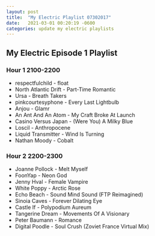 ```yaml
---
layout: post
title:  "My Electric Playlist 07302017"
date:   2021-03-01 00:20:19 -0600
categories: update my electric playlists
---
```

## My Electric Episode 1 Playlist

### Hour 1 2100-2200
* respectfulchild - float
* North Atlantic Drift - Part-Time Romantic
* Ursa - Breath Takers
* pinkcourtesyphone - Every Last Lightbulb
* Anjou - Glamr
* An Ant And An Atom - My Craft Broke At Launch
* Casino Versus Japan - (Were You) A Milky Blue
* Loscil - Anthropocene
* Liquid Transmitter - Wind Is Turning
* Nathan Moody - Cobalt

### Hour 2 2200-2300
* Joanne Pollock - Melt Myself
* FoonYap - Neon God
* Jenny Hval - Female Vampire
* White Poppy - Arctic Rose
* Echo Beach - Sound Mind Sound (FTP Reimagined)
* Sinoia Caves - Forever Dilating Eye
* Castle If - Polypodium Aureum
* Tangerine Dream - Movements Of A Visionary
* Peter Baumann - Romance
* Digital Poodle - Soul Crush (Zoviet France Virtual Mix)
